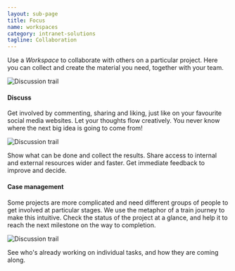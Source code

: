 ```yaml
---
layout: sub-page
title: Focus
name: workspaces
category: intranet-solutions
tagline: Collaboration
---
```


Use a *Workspace* to collaborate with others on a particular project.
Here you can collect and create the material you need, together with your team.

![Discussion trail](/media/pi-workspace-image.jpg)

#### Discuss


Get involved by commenting, sharing and liking, just like on your favourite social media websites.
Let your thoughts flow creatively.
You never know where the next big idea is going to come from!

![Discussion trail](/media/pi-discussion.jpg)

Show what can be done and collect the results. Share access to internal and external resources wider and faster. Get immediate feedback to improve and decide.

#### Case management

Some projects are more complicated and need different groups of people to get involved at particular stages.
We use the metaphor of a train journey to make this intuitive.
Check the status of the project at a glance, and help it to reach the next milestone on the way to completion.

![Discussion trail](/media/pi-case.jpg)

See who's already working on individual tasks, and how they are coming along.
